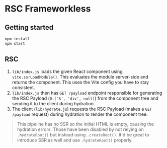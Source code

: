 # RSC Frameworkless

## Getting started

```sh
npm install
npm start
```

## RSC

1. `lib/index.js` loads the given React component using `vite.ssrLoadModule()`. This evaluates the module server-side and returns the component. This uses the Vite config you have to stay consistent.
1. `lib/index.js` then has `GET /payload` endpoint responsible for generating the RSC Payload (`0:['$', 'div', null]`) from the component tree and sending it to the client during hydration.
1. The client (`lib/hydrate.js`) requests the RSC Payload (makes a `GET /payload` request) during hydration to render the component tree.

> This pipeline has no SSR so the initial HTML is empty, causing the hydration errors. Those have been disabled by not relying on `.hydrateRoot()` but instead using `.createRoot()`. It'd be great to introduce SSR as well and use `.hydrateRoot()` properly.
